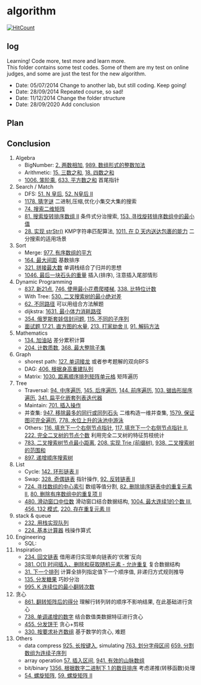 algorithm
=====

[![HitCount](http://hits.dwyl.com/skyczhao/algorithm.svg)](http://hits.dwyl.com/skyczhao/algorithm)

log
-----
Learning! Code more, test more and learn more.  
This folder contains some test codes. Some of them are my test on online judges, and some are just the test for the new algorithm.  
* Date: 05/07/2014 Change to another lab, but still coding. Keep going!  
* Date: 28/09/2014 Repeated course, so sad!  
* Date: 11/12/2014 Change the folder structure  
* Date: 28/09/2020 Add conclusion

Plan
-----

Conclusion
-----
1. Algebra
    - BigNumber: [2. 两数相加](leetcode/add-two-numbers.cpp), [989. 数组形式的整数加法](leetcode/Add2ArrayFormOfInt.java)
    - Arithmetic: [15. 三数之和](leetcode/3sum.cpp), [18. 四数之和](leetcode/4sum.cpp)
    - [1006. 笨阶乘](leetcode/ClumsyFactorial.java), [633. 平方数之和](leetcode/SumOfSquareNumbers.java) 首尾指针
2. Search / Match
    - DFS: [51. N 皇后](leetcode/n-queens.cpp), [52. N皇后 II](leetcode/n-queens-ii.cpp)
    - [1178. 猜字谜](leetcode/NumberOfValidWordsForEachPuzzle.java) 二进制,压缩,优化小集交大集的搜索
    - [74. 搜索二维矩阵](leetcode/SearchS2dMatrix.java)
    - [81. 搜索旋转排序数组 II](leetcode/SearchInRotatedSortedArrayII.java) 条件式分治搜索, [153. 寻找旋转排序数组中的最小值](leetcode/FindMinimumInRotatedSortedArray.java)
    - [28. 实现 strStr()](leetcode/ImplementStrstr.java) KMP字符串匹配算法, [1011. 在 D 天内送达包裹的能力](leetcode/CapacityToShipPackagesWithinDDays.java) 二分搜索的适用场景
3. Sort
    - Merge: [977. 有序数组的平方](leetcode/SquaresOfASortedArray.java)
    - [164. 最大间距](leetcode/MaximumGap.java) 基数排序
    - [321. 拼接最大数](leetcode/CreateMaximumNumber.java) 单调栈结合了归并的思想
    - [1046. 最后一块石头的重量](leetcode/LastStoneWeight.java) 插入(排序), 注意插入尾部情形
3. Dynamic Programming
    - [837. 新21点](leetcode/new_21_game.java), [746. 使用最小花费爬楼梯](leetcode/MinCostClimbingStairs.java), [338. 比特位计数](leetcode/CountingBits.java)
    - With Tree: [530. 二叉搜索树的最小绝对差](leetcode/MinimumAbsoluteDifferenceInBst.java)
    - [62. 不同路径](leetcode/UniquePaths.java) 可以用组合方法解题
    - dijkstra: [1631. 最小体力消耗路径](leetcode/PathWithMinimumEffort.java)
    - [354. 俄罗斯套娃信封问题](leetcode/RussianDollEnvelopes.java), [115. 不同的子序列](leetcode/DistinctSubsequences.java)
    - [面试题 17.21. 直方图的水量](leetcode/VolumeOfHistogramLcci.java), [213. 打家劫舍 II](leetcode/HouseRobberII.java), [91. 解码方法](leetcode/DecodeWays.java)
4. Mathematics
    - [134. 加油站](leetcode/GasStation.java) 差分累积计算
    - [204. 计数质数](leetcode/CountPrimes.java), [368. 最大整除子集](leetcode/LargestDivisibleSubset.java)
5. Graph
    - shorest path: [127. 单词接龙](leetcode/WordLadder.java) 或者参考题解的双向BFS
    - DAG: [406. 根据身高重建队列](leetcode/QueueReconstructionByHeight.java)
    - Matrix: [1030. 距离顺序排列矩阵单元格](leetcode/MatrixCellsInDistanceOrder.java) 矩阵遍历
5. Tree
    - Traversal: [94. 中序遍历](leetcode/BinaryTreeInorderTraversal.java), [145. 后序遍历](leetcode/BinaryTreePostorderTraversal.java), [144. 前序遍历](leetcode/BinaryTreePreorderTraversal.java), [103. 锯齿形层序遍历](leetcode/BinaryTreeZigzagLevelOrderTraversal.java), [341. 扁平化嵌套列表迭代器](leetcode/FlattenNestedListIterator.java)
    - Maintain: [701. 插入操作](leetcode/BinarySearchTreeInsert.java)
    - 并查集: [947. 移除最多的同行或同列石头](leetcode/MostStonesRemoved.java) 二维构造一维并查集, [1579. 保证图可完全遍历](leetcode/RemoveMaxNumberOfEdges.java), [778. 水位上升的泳池中游泳](leetcode/SwimInRisingWater.java)
    - Others: [116. 填充下一个右侧节点指针](leetcode/PopulatingNextRightPointersInEachNode.java), [117. 填充下一个右侧节点指针 II](leetcode/PopulatingNextRightPointersInEachNodeII.java), [222. 完全二叉树的节点个数](leetcode/CountCompleteTreeNodes.java) 利用完全二叉树的特征剪枝统计
    - [783. 二叉搜索树节点最小距离](leetcode/MinimumDistanceBetweenBstNodes.java), [208. 实现 Trie (前缀树)](leetcode/ImplementTriePrefixTree.java), [938. 二叉搜索树的范围和](leetcode/RangeSumOfBst.java)
    - [897. 递增顺序搜索树](leetcode/IncreasingOrderSearchTree.java)
6. List
    - Cycle: [142. 环形链表 II](leetcode/LinkedListCycleII.java)
    - Swap: [328. 奇偶链表](leetcode/OddEvenLinkedList.java) 指针操作, [92. 反转链表 II](leetcode/ReverseLinkedListII.java)
    - [724. 寻找数组的中心索引](leetcode/FindPivotIndex.java) 数组等值分割, [82. 删除排序链表中的重复元素 II](leetcode/RemoveDuplicatesFromSortedListII.java), [80. 删除有序数组中的重复项 II](leetcode/RemoveDuplicatesFromSortedArrayII.java)
    - [480. 滑动窗口中位数](leetcode/SlidingWindowMedian.java) 滑动窗口结合数据结构, [1004. 最大连续1的个数 III](leetcode/MaxConsecutiveOnesIII.java), [456. 132 模式](leetcode/Pattern132.java), [220. 存在重复元素 III](leetcode/ContainsDuplicateIII.java)
7. stack & queue
    - [232. 用栈实现队列](leetcode/ImplementQueueUsingStacks.java)
    - [224. 基本计算器](leetcode/BasicCalculator.java) 栈操作算式
8. Engineering
    - SQL: 
9. Inspiration
    - [234. 回文链表](leetcode/PalindromeLinkedList.java) 借用递归实现单向链表的'优雅'反向
    - [381. O(1) 时间插入、删除和获取随机元素 - 允许重复](leetcode/IDRO1DuplicatesAllowed.java) 复合数据结构
    - [31. 下一个排列](leetcode/NextPermutation.java) 计算全排列指定值下一个顺序值, 非递归方式规则推导
    - [135. 分发糖果](leetcode/Candy.java) 巧妙分治
    - [995. K 连续位的最小翻转次数](leetcode/MinimumNumberKConsecutiveBitFlips.java)
10. 贪心
    - [861. 翻转矩阵后的得分](leetcode/ScoreAfterFlippingMatrix.java) 理解行转列转的顺序不影响结果, 在此基础进行贪心
    - [738. 单调递增的数字](leetcode/MonotoneIncreasingDigits.java) 结合数值类数据特征进行贪心
    - [455. 分发饼干](leetcode/AssignCookies.java) 贪心+剪枝
    - [330. 按要求补齐数组](leetcode/PatchingArray.java) 基于数学的贪心, 难题
11. Others
    - data compress [925. 长按键入](leetcode/LongPressedName.java), simulating [763. 划分字母区间](leetcode/PartitionLabels.java) [659. 分割数组为连续子序列](leetcode/SplitArrayIntoConsecutiveSubsequences.java)
    - array operation [57. 插入区间](leetcode/InsertInterval.java), [941. 有效的山脉数组](leetcode/ValidMountainArray.java)
    - bit/binary [1356. 根据数字二进制下 1 的数目排序](leetcode/SortIntByNumOf1.java) 考虑递推(转移函数)处理
    - [54. 螺旋矩阵](leetcode/SpiralMatrix.java), [59. 螺旋矩阵 II](leetcode/SpiralMatrixII.java)